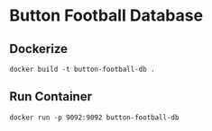 # Button Football Database

## Dockerize

    docker build -t button-football-db .

## Run Container

    docker run -p 9092:9092 button-football-db
